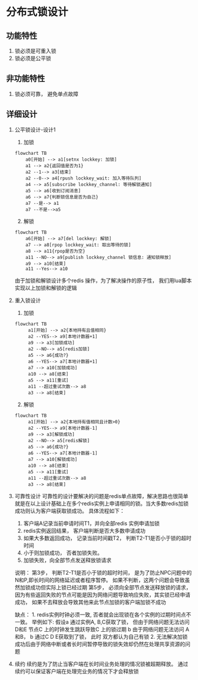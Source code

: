 # 分布式锁设计

## 功能特性
1. 锁必须是可重入锁
2. 锁必须是公平锁

## 非功能特性
1. 锁必须可靠， 避免单点故障


## 详细设计
1. 公平锁设计-设计1 
   1. 加锁
    ```mermaid
    flowchart TB
        a0[开始] --> a1[setnx lockkey: 加锁]
        a1 --> a2{返回值是否为1}
        a2 --1--> a3[结束]
        a2 --0--> a4[rpush lockkey_wait: 加入等待队列]
        a4 --> a5[subscribe lockkey_channel: 等待解锁通知]
        a5 --> a6[收到订阅消息]
        a6 --> a7{判断锁信息是否为自己}
        a7 --是--> a1
        a7 --不是-->a5

    ```

    2. 解锁
    ```mermaid
    flowchart TB
        a6[开始] --> a7[del lockkey: 解锁]
        a7 --> a8[rpop lockkey_wait: 取出等待的锁]
        a8 --> a11{rpop是否为空}
        a11 --NO--> a9[publish lockkey_channel 锁信息: 通知锁释放]
        a9 --> a10[结束]
        a11 --Yes--> a10

    ```
    由于加锁和解锁设计多个redis 操作，为了解决操作的原子性， 我们用lua脚本实现以上加锁和解锁的逻辑

3. 重入锁设计
   1. 加锁
   ```mermaid
   flowchart TB
        a1[开始] --> a2{本地持有且值相同}
        a2 --YES--> a9[本地计数器+1]
        a9 --> a3[加锁成功]
        a2 --NO--> a5[redis加锁]
        a5 --> a6{成功?}
        a6 --YES--> a7[本地计数器+1]
        a7 --> a10[加锁成功]
        a10 --> a8[结束]
        a5 --> a11[重试]
        a11 --超过重试次数--> a8
        a3 --> a8[结束]
   ```
   2. 解锁
   ```mermaid
   flowchart TB
        a1[开始] --> a2{本地持有值相同且计数>0}
        a2 --YES--> a9[本地计数器-1]
        a9 --> a3[解锁成功]
        a2 --NO--> a5[redis解锁]
        a5 --> a6{成功?}
        a6 --YES--> a7[本地计数器-1]
        a7 --> a10[解锁成功]
        a10 --> a8[结束]
        a5 --> a11[重试]
        a11 --超过重试次数--> a8
        a3 --> a8[结束]
   ```
4. 可靠性设计 
    可靠性的设计要解决的问题是redis单点故障，解决思路也很简单就是在以上设计基础上在多个redis实例上申请相同的锁。当大多数redis加锁成功则认为客户端获取锁成功。 具体流程如下：
    1. 客户端A记录当前申请时间T1，并向全部redis 实例申请加锁
    2. redis实例返回结果， 客户端判断是否大多数申请成功
    3. 如果大多数返回成功， 记录当前时间戳T2， 判断T2-T1是否小于锁的超时时间
    4. 小于则加锁成功， 否者加锁失败。
    5. 加锁失败，向全部节点发送释放锁请求 

    说明：
        第3步， 判断T2-T1是否小于锁的超时时间， 是为了防止NPC问题中的N和P,即长时间的网络延迟或者程序暂停。 如果不判断，这两个问题会导致虽然加锁成功但实际上锁已经过期
        第5步， 必须向全部节点发送释放锁的请求， 因为有些返回失败的节点可能是因为网络问题导致响应失败，其实锁已经申请成功， 如果不去释放会导致其他来此节点加锁的客户端加锁不成功

    缺点： 
        1. redis实例时钟必须一致, 否者就会出现锁在各个实例的过期时间点不一致。 举例如下:
            假设a 通过实例A, B,C获取了锁， 但由于网络问题无法访问D和E
            节点C 上的时钟发生跳跃导致C 上的锁过期
            b 由于网络问题无法访问 A和B， b 通过C D E获取到了锁， 此时 双方都认为自己有锁
        2. 无法解决加锁成功后由于网络中断或者长时间暂停导致的锁失效却仍然在处理共享资源的问题

5. 续约 
    续约是为了防止当客户端在长时间业务处理的情况锁被超期释放。 通过续约可以保证客户端在处理完业务的情况下才会释放锁
    
